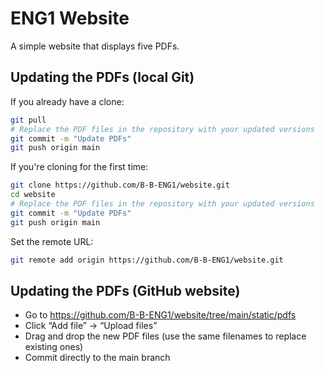 # ENG1 Website

A simple website that displays five PDFs.

## Updating the PDFs (local Git)

If you already have a clone:

```bash
git pull
# Replace the PDF files in the repository with your updated versions
git commit -m "Update PDFs"
git push origin main
```

If you're cloning for the first time:

```bash
git clone https://github.com/B-B-ENG1/website.git
cd website
# Replace the PDF files in the repository with your updated versions
git commit -m "Update PDFs"
git push origin main
```

Set the remote URL:

```bash
git remote add origin https://github.com/B-B-ENG1/website.git 
```

## Updating the PDFs (GitHub website)

- Go to https://github.com/B-B-ENG1/website/tree/main/static/pdfs
- Click “Add file” → “Upload files”
- Drag and drop the new PDF files (use the same filenames to replace existing ones)
- Commit directly to the main branch
